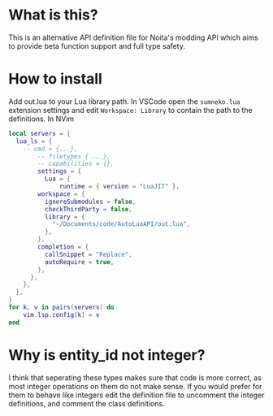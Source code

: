 # What is this?
This is an alternative API definition file for Noita's modding API which aims to provide beta function support and full type safety.
# How to install
Add out.lua to your Lua library path. 
In VSCode open the `sumneko.lua` extension settings and edit `Workspace: Library` to contain the path to the definitions.
In NVim
```lua
local servers = {
  lua_ls = {
  	-- cmd = {...},
		-- filetypes { ...},
		-- capabilities = {},
		settings = {
		  Lua = {
			  runtime = { version = "LuaJIT" },
        workspace = {
          ignoreSubmodules = false,
          checkThirdParty = false,
          library = {
            "~/Documents/code/AutoLuaAPI/out.lua",
          },
        },
        completion = {
          callSnippet = "Replace",
          autoRequire = true,
        },
      },
    },
  },
}
for k, v in pairs(servers) do
	vim.lsp.config[k] = v
end
```

# Why is entity_id not integer?
I think that seperating these types makes sure that code is more correct, as most integer operations on them do not make sense.
If you would prefer for them to behave like integers edit the definition file to uncomment the integer definitions, and comment the class definitions.
